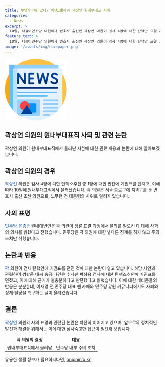 ```yaml
---
title: 부엉이바위 갔나? 비난…盧사위 곽상언 원내부대표 사퇴
categories:
  - News
excerpt: >
  10일, 더불어민주당 의원이자 변호사 출신인 곽상언 의원이 검사 4명에 대한 탄핵안 표결 과정에서 기권표를 던져 원내부대표직에서 사퇴했다. 이에 민주당은 주의 조치만 하고 징계는 하지 않을 것이라 밝혔으며, 이로 인해 당내 외부에서 곽 의원에 대한 논란이 이어지고 있다. 특히 이재명 전 대표의 팬 카페 등에서는 곽 의원에 대한 비난과 촉구 글이 증가하고 있다.
feature_text: >
  10일, 더불어민주당 의원이자 변호사 출신인 곽상언 의원이 검사 4명에 대한 탄핵안 표결 과정에서 기권표를 던져 원내부대표직에서 사퇴했다. 이에 민주당은 주의 조치만 하고 징계는 하지 않을 것이라 밝혔으며, 이로 인해 당내 외부에서 곽 의원에 대한 논란이 이어지고 있다. 특히 이재명 전 대표의 팬 카페 등에서는 곽 의원에 대한 비난과 촉구 글이 증가하고 있다.
image: '/assets/img/newspaper.png'
---
```


<p><img src="/assets/img/newspaper.png" alt="kimp 속보" /></p>

<h2>곽상언 의원의 원내부대표직 사퇴 및 관련 논란</h2>

<p data-ke-size="size16">곽상언 의원이 원내부대표직에서 물러난 사건에 대한 관련 내용과 논란에 대해 알아보겠습니다.</p>

<h2 data-ke-size="size26">곽상언 의원의 경위</h2>

<p><span style="color: #1a5490;">곽상언</span> 의원은 검사 4명에 대한 탄핵소추안 중 1명에 대한 안건에 기권표를 던지고, 이에 따라 10일에 원내부대표직에서 물러났습니다. 곽 의원은 서울 종로구에 지역구를 둔 변호사 출신 초선 의원으로, 노무현 전 대통령의 사위로 알려져 있습니다.</p>

<h2 data-ke-size="size26">사의 표명</h2>

<p><span style="color: #1a5490;">민주당 윤종군</span> 원내대변인은 곽 의원이 당론 표결 과정에서 물의를 일으킨 데 대해 사과의 의사를 밝혔다고 전했습니다. 민주당은 곽 의원에 대한 별다른 징계를 하지 않고 주의 조치만 취했습니다.</p>

<h2 data-ke-size="size26">논란과 반응</h2>

<p><span style="color: #1a5490;">곽</span> 의원이 검사 탄핵안에 기권표를 던진 것에 대한 논란이 일고 있습니다. 해당 사안과 관련하여 쌍방울 대북 송금 사건을 수사한 박상용 검사에 대한 탄핵소추안에 기권표를 던졌고, 이에 대해 근거가 불충분하다고 판단했다고 밝혔습니다. 이에 대한 네티즌들의 반응은 분분한데, 이재명 전 민주당 대표 팬 카페와 민주당 당원 커뮤니티에서도 사퇴와 징계·탈당을 촉구하는 글이 올라왔습니다.</p>

<h2 data-ke-size="size26">결론</h2>

<p><span style="color: #1a5490;">곽상언</span> 의원의 사의 표명과 관련된 논란은 여전히 이어지고 있으며, 앞으로의 정치적인 발전과 해결을 위해서는 이에 대한 심사숙고한 접근이 필요해 보입니다.</p>

<table>
    <tbody>
        <tr>
            <td style="text-align: center; height: 17px;"><b>곽 의원의 결정</b></td>
            <td style="text-align: center; height: 17px;"><b>대응</b></td>
        </tr>
        <tr>
            <td style="text-align: center; height: 17px;">원내부대표직에서 물러남</td>
            <td style="text-align: center; height: 17px;">민주당 내부 주의 조치</td>
        </tr>
    </tbody>
</table>
유용한 생활 정보가 필요하시다면, <a href="https://onioninfo.kr" rel="dofollow">onioninfo.kr</a>


